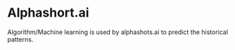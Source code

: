 # Alphashort.ai
Algorithm/Machine learning is used by alphashots.ai to predict the historical patterns.
